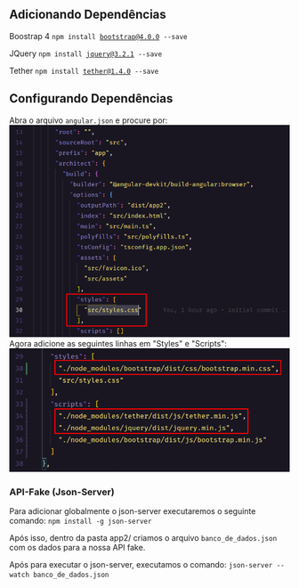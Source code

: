 ## Adicionando Dependências

Boostrap 4
<code>npm install bootstrap@4.0.0 --save</code>

JQuery
<code>npm install jquery@3.2.1 --save</code>

Tether
<code>npm install tether@1.4.0 --save</code>

## Configurando Dependências
Abra o arquivo <code>angular.json</code> e procure por:
![angular.json](./src/assets/styles_1.png)
Agora adicione as seguintes linhas em "Styles" e "Scripts":
![angular.json](./src/assets/styles_2.png)

### API-Fake (Json-Server)
Para adicionar globalmente o json-server executaremos o seguinte comando:
<code>npm install -g json-server</code>

Após isso, dentro da pasta app2/ criamos o arquivo <code>banco_de_dados.json</code> com os dados para a nossa API fake.

Após para executar o json-server, executamos o comando:
<code>json-server --watch banco_de_dados.json</code>
